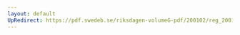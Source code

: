 ```yaml
---
layout: default
UpRedirect: https://pdf.swedeb.se/riksdagen-volumeG-pdf/200102/reg_200102/reg_200102_0635.pdf
---
```


